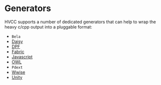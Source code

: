 # Generators

HVCC supports a number of dedicated generators that can help to wrap the heavy c/cpp output into a pluggable format:

* `Bela`
* [Daisy](03.gen.daisy.md)
* [DPF](03.gen.dpf.md)
* [Fabric](03.gen.fabric.md)
* [Javascript](03.gen.javascript.md)
* [OWL](03.gen.owl.md)
* `Pdext`
* [Wwise](03.gen.wwise.md)
* [Unity](03.gen.unity.md)

